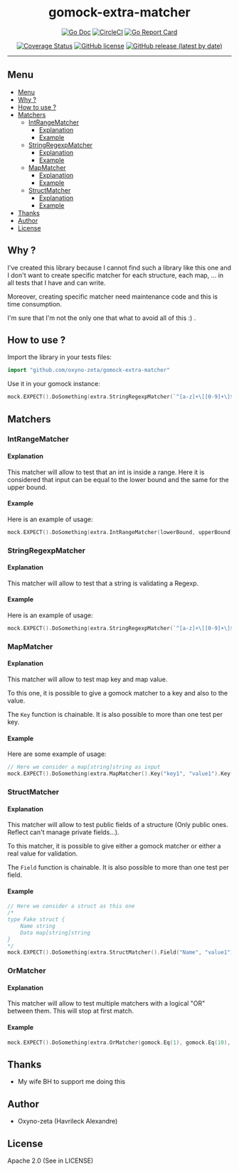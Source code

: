 <h1 align="center">gomock-extra-matcher</h1>

<p align="center">
  <a href="http://godoc.org/github.com/oxyno-zeta/gomock-extra-matcher" rel="noopener noreferer" target="_blank"><img src="https://img.shields.io/badge/godoc-reference-blue.svg" alt="Go Doc" /></a>
  <a href="https://circleci.com/gh/oxyno-zeta/gomock-extra-matcher" rel="noopener noreferer" target="_blank"><img src="https://circleci.com/gh/oxyno-zeta/gomock-extra-matcher.svg?style=svg" alt="CircleCI" /></a>
  <a href="https://goreportcard.com/report/github.com/oxyno-zeta/gomock-extra-matcher" rel="noopener noreferer" target="_blank"><img src="https://goreportcard.com/badge/github.com/oxyno-zeta/gomock-extra-matcher" alt="Go Report Card" /></a>
</p>
<p align="center">
  <a href="https://coveralls.io/github/oxyno-zeta/gomock-extra-matcher?branch=master" rel="noopener noreferer" target="_blank"><img src="https://coveralls.io/repos/github/oxyno-zeta/gomock-extra-matcher/badge.svg?branch=master" alt="Coverage Status" /></a>
  <a href="https://github.com/oxyno-zeta/gomock-extra-matcher/blob/master/LICENSE" rel="noopener noreferer" target="_blank"><img src="https://img.shields.io/github/license/oxyno-zeta/gomock-extra-matcher" alt="GitHub license" /></a>
  <a href="https://github.com/oxyno-zeta/gomock-extra-matcher/releases" rel="noopener noreferer" target="_blank"><img src="https://img.shields.io/github/v/release/oxyno-zeta/gomock-extra-matcher" alt="GitHub release (latest by date)" /></a>
</p>

---

## Menu

- [Menu](#menu)
- [Why ?](#why-)
- [How to use ?](#how-to-use-)
- [Matchers](#matchers)
  - [IntRangeMatcher](#intrangematcher)
    - [Explanation](#explanation)
    - [Example](#example)
  - [StringRegexpMatcher](#stringregexpmatcher)
    - [Explanation](#explanation-1)
    - [Example](#example-1)
  - [MapMatcher](#mapmatcher)
    - [Explanation](#explanation-2)
    - [Example](#example-2)
  - [StructMatcher](#structmatcher)
    - [Explanation](#explanation-3)
    - [Example](#example-3)
- [Thanks](#thanks)
- [Author](#author)
- [License](#license)

## Why ?

I've created this library because I cannot find such a library like this one and I don't want to create specific matcher for each structure, each map, ... in all tests that I have and can write.

Moreover, creating specific matcher need maintenance code and this is time consumption.

I'm sure that I'm not the only one that what to avoid all of this :) .

## How to use ?

Import the library in your tests files:

```go
import "github.com/oxyno-zeta/gomock-extra-matcher"
```

Use it in your gomock instance:

```go
mock.EXPECT().DoSomething(extra.StringRegexpMatcher(`^[a-z]+\[[0-9]+\]$`))
```

## Matchers

### IntRangeMatcher

#### Explanation

This matcher will allow to test that an int is inside a range. Here it is considered that input can be equal to the lower bound and the same for the upper bound.

#### Example

Here is an example of usage:

```go
mock.EXPECT().DoSomething(extra.IntRangeMatcher(lowerBound, upperBound))
```

### StringRegexpMatcher

#### Explanation

This matcher will allow to test that a string is validating a Regexp.

#### Example

Here is an example of usage:

```go
mock.EXPECT().DoSomething(extra.StringRegexpMatcher(`^[a-z]+\[[0-9]+\]$`))
```

### MapMatcher

#### Explanation

This matcher will allow to test map key and map value.

To this one, it is possible to give a gomock matcher to a key and also to the value.

The `Key` function is chainable. It is also possible to more than one test per key.

#### Example

Here are some example of usage:

```go
// Here we consider a map[string]string as input
mock.EXPECT().DoSomething(extra.MapMatcher().Key("key1", "value1").Key(gomock.Any(), "value1").Key("key1", gomock.Not("value2")))
```

### StructMatcher

#### Explanation

This matcher will allow to test public fields of a structure (Only public ones. Reflect can't manage private fields...).

To this matcher, it is possible to give either a gomock matcher or either a real value for validation.

The `Field` function is chainable. It is also possible to more than one test per field.

#### Example

```go
// Here we consider a struct as this one
/*
type Fake struct {
    Name string
    Data map[string]string
}
*/
mock.EXPECT().DoSomething(extra.StructMatcher().Field("Name", "value1").Field("Data", gomock.Eq(map[string]string{"fake":"value"})))
```

### OrMatcher

#### Explanation

This matcher will allow to test multiple matchers with a logical "OR" between them. This will stop at first match.

#### Example

```go
mock.EXPECT().DoSomething(extra.OrMatcher(gomock.Eq(1), gomock.Eq(10), gomock.Eq(15)))
```

## Thanks

- My wife BH to support me doing this

## Author

- Oxyno-zeta (Havrileck Alexandre)

## License

Apache 2.0 (See in LICENSE)
